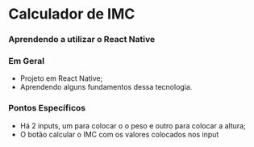# Calculador de IMC
### Aprendendo a utilizar o React Native

### Em Geral
- Projeto em React Native;
- Aprendendo alguns fundamentos dessa tecnologia.

### Pontos Específicos
- Há 2 inputs, um para colocar o o peso e outro para colocar a altura;
- O botão calcular o IMC com os valores colocados nos input